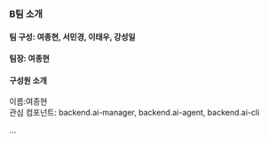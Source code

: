 ### B팀 소개

#### 팀 구성: 여종현, 서민경, 이태우, 강성일
#### 팀장: 여종현


#### 구성원 소개 
이름:여종현   
관심 컴포넌트: backend.ai-manager, backend.ai-agent, backend.ai-cli

...
